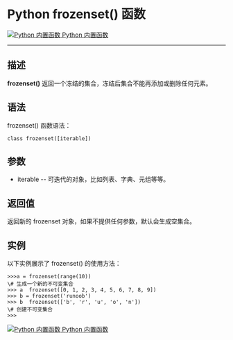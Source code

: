 Python frozenset() 函数
=====================

 [![Python 内置函数](../images/up.gif) Python 内置函数](python-built-in-functions.html)

* * *

描述
--

**frozenset()** 返回一个冻结的集合，冻结后集合不能再添加或删除任何元素。

语法
--

frozenset() 函数语法：
```
class frozenset([iterable])
```
参数
--

*   iterable -- 可迭代的对象，比如列表、字典、元组等等。

返回值
---

返回新的 frozenset 对象，如果不提供任何参数，默认会生成空集合。

实例
--

以下实例展示了 frozenset() 的使用方法：
```
>>>a = frozenset(range(10)) 
\# 生成一个新的不可变集合
>>> a  frozenset([0, 1, 2, 3, 4, 5, 6, 7, 8, 9])
>>> b = frozenset('runoob')
>>> b  frozenset(['b', 'r', 'u', 'o', 'n'])  
\# 创建不可变集合 
>>>
```
 [![Python 内置函数](../images/up.gif) Python 内置函数](python-built-in-functions.html)